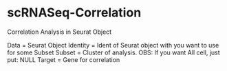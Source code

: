 # scRNASeq-Correlation
Correlation Analysis in Seurat Object

Data = Seurat Object
Identity = Ident of Seurat object with you want to use for some Subset
Subset = Cluster of analysis. OBS: If you want All cell, just put: NULL
Target = Gene for correlation
